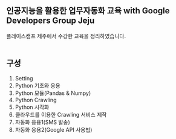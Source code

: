 인공지능을 활용한 업무자동화 교육 with Google Developers Group Jeju  
----------
플레이스캠프 제주에서 수강한 교육을 정리하였습니다.  
<br>

구성
----------
1. Setting
2. Python 기초와 응용
3. Python 모듈(Pandas & Numpy)
4. Python Crawling
5. Python 시각화
6. 클라우드를 이용한 Crawling 서비스 제작
7. 자동화 응용1(SMS 발송)
8. 자동화 응용2(Google API 사용법)
